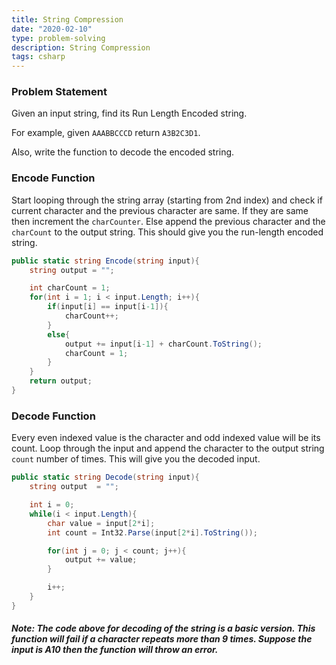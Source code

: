 ```yaml
---
title: String Compression
date: "2020-02-10"
type: problem-solving
description: String Compression
tags: csharp
---
```


### Problem Statement

Given an input string, find its Run Length Encoded string.

For example, given `AAABBCCCD` return `A3B2C3D1`.

Also, write the function to decode the encoded string.


### Encode Function

Start looping through the string array (starting from 2nd index) and check if current character and the previous character are same. If they are same then increment the `charCounter`. Else append the previous character and the `charCount` to the output string. This should give you the run-length encoded string.

```csharp
public static string Encode(string input){
    string output = "";

    int charCount = 1;
    for(int i = 1; i < input.Length; i++){
        if(input[i] == input[i-1]){
            charCount++;
        }
        else{
            output += input[i-1] + charCount.ToString();
            charCount = 1;
        }
    }
    return output;
}
```

### Decode Function

Every even indexed value is the character and odd indexed value will be its count. Loop through the input and append the character to the output string `count` number of times. This will give you the decoded input. 

```csharp
public static string Decode(string input){
    string output  = "";

    int i = 0;
    while(i < input.Length){
        char value = input[2*i];
        int count = Int32.Parse(input[2*i].ToString());

        for(int j = 0; j < count; j++){
            output += value;
        }

        i++;
    }
}
```

##### Note: The code above for decoding of the string is a basic version. This function will fail if a character repeats more than 9 times. Suppose the input is A10 then the function will throw an error.
